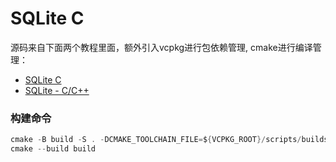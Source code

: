 # SQLite C

源码来自下面两个教程里面，额外引入vcpkg进行包依赖管理, cmake进行编译管理：
- [SQLite C](https://zetcode.com/db/sqlitec/)
- [SQLite - C/C++](https://www.tutorialspoint.com/sqlite/sqlite_c_cpp.htm)

### 构建命令

```c
cmake -B build -S . -DCMAKE_TOOLCHAIN_FILE=${VCPKG_ROOT}/scripts/buildsystems/vcpkg.cmake # 配置vcpkg作为cmake工具链
cmake --build build
```